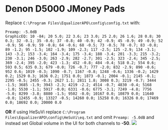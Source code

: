 # Denon D5000 JMoney Pads
Replace `C:\Program Files\EqualizerAPO\config\config.txt` with:
```
Preamp: -5.0dB
GraphicEQ: 10 -84; 20 5.0; 22 3.6; 23 3.0; 25 2.0; 26 1.6; 28 0.8; 30 0.3; 32 -0.1; 35 -0.6; 37 -0.8; 40 -0.9; 42 -0.9; 45 -0.9; 49 -0.9; 52 -0.9; 56 -0.9; 59 -0.8; 64 -0.6; 68 -0.5; 73 -0.5; 78 -0.7; 83 -0.8; 89 -1.2; 95 -1.5; 102 -1.9; 109 -2.3; 117 -2.5; 125 -2.9; 134 -3.1; 143 -3.2; 153 -3.4; 164 -3.4; 175 -3.4; 188 -3.4; 201 -3.3; 215 -3.2; 230 -3.1; 246 -3.0; 263 -2.9; 282 -2.7; 301 -2.5; 323 -2.4; 345 -2.5; 369 -2.4; 395 -2.0; 423 -1.3; 452 -0.8; 484 -0.4; 518 0.2; 554 0.6; 593 0.5; 635 0.3; 679 -0.0; 726 -0.7; 777 -2.0; 832 -2.9; 890 -0.6; 952 0.6; 1019 -0.3; 1090 -0.7; 1167 -0.8; 1248 -0.6; 1336 -0.2; 1429 0.2; 1529 0.3; 1636 0.2; 1751 0.0; 1873 -0.1; 2004 -0.1; 2145 -0.1; 2295 -0.5; 2455 -0.3; 2627 1.1; 2811 1.8; 3008 0.3; 3219 -0.7; 3444 -1.5; 3685 -1.9; 3943 -2.3; 4219 -2.2; 4514 -0.7; 4830 -0.4; 5168 -1.0; 5530 -1.1; 5917 -0.0; 6331 -0.6; 6775 -3.1; 7249 -4.8; 7756 -5.0; 8299 -3.8; 8880 -1.5; 9502 -0.0; 10167 0.0; 10879 0.0; 11640 -0.0; 12455 -0.9; 13327 -0.5; 14260 0.0; 15258 0.0; 16326 0.0; 17469 0.0; 18692 0.0; 20000 0.0
```
**OR** if using HeSuVi replace `C:\Program Files\EqualizerAPO\config\HeSuVi\eq.txt` and omit `Preamp: -5.0dB` and instead set Global volume in the UI for both channels to **-50**.
![](https://raw.githubusercontent.com/jaakkopasanen/AutoEq/master/results/Headphone.com/innerfidelity/onear/Denon%20D5000%20JMoney%20Pads/Denon%20D5000%20JMoney%20Pads.png)